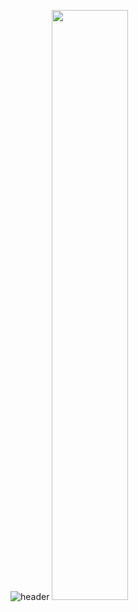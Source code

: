 ![header](https://capsule-render.vercel.app/api?type=blur&height=200&color=gradient&customColorList=12&text=반갑습니다%20박미현입니다&textBg=false&fontColor=FAF7F0&fontSize=40&reversal=true&descSize=30&descAlignY=69&fontAlignY=50&section=header)
<a href="s">
  <img src="https://raw.githubusercontent.com/parkmihyunn/github-stats-transparent/output/generated/languages.svg" width="49.2%" />
</a>
